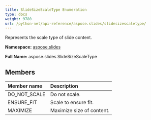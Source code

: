 ```yaml
---
title: SlideSizeScaleType Enumeration
type: docs
weight: 9780
url: /python-net/api-reference/aspose.slides/slidesizescaletype/
---
```


Represents the scale type of slide content.

**Namespace:** [aspose.slides](/slides/python-net/api-reference/aspose.slides/)

**Full Name:** aspose.slides.SlideSizeScaleType



## **Members**
|**Member name**|**Description**|
| :- | :- |
|DO_NOT_SCALE|Do not scale.|
|ENSURE_FIT|Scale to ensure fit.|
|MAXIMIZE|Maximize size of content.|
